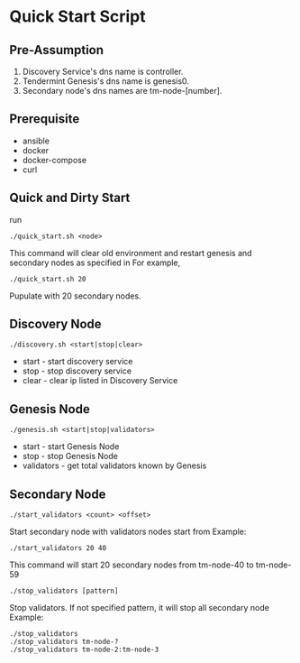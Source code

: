 # Quick Start Script

## Pre-Assumption
1. Discovery Service's dns name is controller.
2. Tendermint Genesis's dns name is genesis0.
3. Secondary node's dns names are tm-node-[number].

## Prerequisite
- ansible
- docker
- docker-compose
- curl

## Quick and Dirty Start
run
```
./quick_start.sh <node>
```
This command will clear old environment and restart genesis and secondary nodes as specified in <node>
For example,

```
./quick_start.sh 20 
```
Pupulate with 20 secondary nodes.

## Discovery Node
```
./discovery.sh <start|stop|clear>
```
- start - start discovery service
- stop - stop discovery service
- clear - clear ip listed in Discovery Service

## Genesis Node
```
./genesis.sh <start|stop|validators>
```
- start - start Genesis Node
- stop - stop Genesis Node
- validators - get total validators known by Genesis

## Secondary Node
```
./start_validators <count> <offset>
```
Start secondary node with validators <count> nodes start from <offset>
Example:
```
./start_validators 20 40
```
This command will start 20 secondary nodes from tm-node-40 to tm-node-59

```
./stop_validators [pattern]
```
Stop validators. If not specified pattern, it will stop all secondary node
Example:
```
./stop_validators
./stop_validators tm-node-?
./stop_validators tm-node-2:tm-node-3
```
